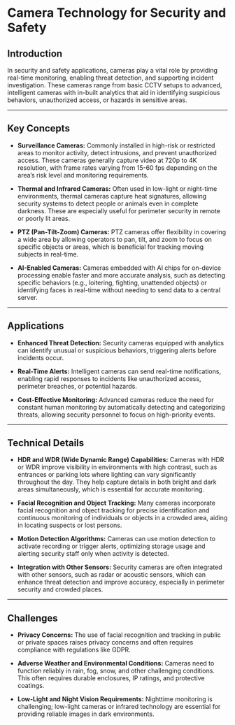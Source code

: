 # Camera Technology for Security and Safety

## **Introduction**

In security and safety applications, cameras play a vital role by providing real-time monitoring, enabling threat detection, and supporting incident investigation. These cameras range from basic CCTV setups to advanced, intelligent cameras with in-built analytics that aid in identifying suspicious behaviors, unauthorized access, or hazards in sensitive areas.

---

## **Key Concepts**

- **Surveillance Cameras:** Commonly installed in high-risk or restricted areas to monitor activity, detect intrusions, and prevent unauthorized access. These cameras generally capture video at 720p to 4K resolution, with frame rates varying from 15-60 fps depending on the area’s risk level and monitoring requirements.

- **Thermal and Infrared Cameras:** Often used in low-light or night-time environments, thermal cameras capture heat signatures, allowing security systems to detect people or animals even in complete darkness. These are especially useful for perimeter security in remote or poorly lit areas.

- **PTZ (Pan-Tilt-Zoom) Cameras:** PTZ cameras offer flexibility in covering a wide area by allowing operators to pan, tilt, and zoom to focus on specific objects or areas, which is beneficial for tracking moving subjects in real-time.

- **AI-Enabled Cameras:** Cameras embedded with AI chips for on-device processing enable faster and more accurate analysis, such as detecting specific behaviors (e.g., loitering, fighting, unattended objects) or identifying faces in real-time without needing to send data to a central server.

---

## **Applications**

- **Enhanced Threat Detection:** Security cameras equipped with analytics can identify unusual or suspicious behaviors, triggering alerts before incidents occur.
  
- **Real-Time Alerts:** Intelligent cameras can send real-time notifications, enabling rapid responses to incidents like unauthorized access, perimeter breaches, or potential hazards.

- **Cost-Effective Monitoring:** Advanced cameras reduce the need for constant human monitoring by automatically detecting and categorizing threats, allowing security personnel to focus on high-priority events.

---

## **Technical Details**

- **HDR and WDR (Wide Dynamic Range) Capabilities:** Cameras with HDR or WDR improve visibility in environments with high contrast, such as entrances or parking lots where lighting can vary significantly throughout the day. They help capture details in both bright and dark areas simultaneously, which is essential for accurate monitoring.

- **Facial Recognition and Object Tracking:** Many cameras incorporate facial recognition and object tracking for precise identification and continuous monitoring of individuals or objects in a crowded area, aiding in locating suspects or lost persons.

- **Motion Detection Algorithms:** Cameras can use motion detection to activate recording or trigger alerts, optimizing storage usage and alerting security staff only when activity is detected.

- **Integration with Other Sensors:** Security cameras are often integrated with other sensors, such as radar or acoustic sensors, which can enhance threat detection and improve accuracy, especially in perimeter security and crowded places.

---

## **Challenges**

- **Privacy Concerns:** The use of facial recognition and tracking in public or private spaces raises privacy concerns and often requires compliance with regulations like GDPR.

- **Adverse Weather and Environmental Conditions:** Cameras need to function reliably in rain, fog, snow, and other challenging conditions. This often requires durable enclosures, IP ratings, and protective coatings.

- **Low-Light and Night Vision Requirements:** Nighttime monitoring is challenging; low-light cameras or infrared technology are essential for providing reliable images in dark environments.


